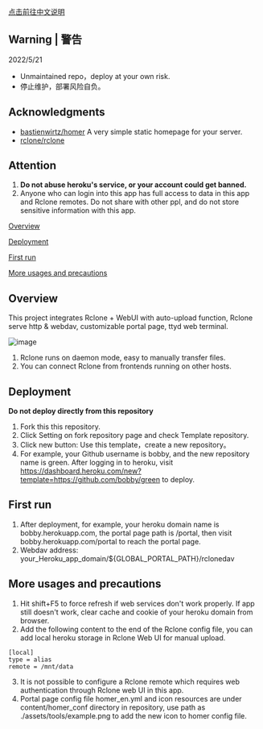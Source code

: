 [点击前往中文说明](https://github.com/wy580477/Rclone-Web-APP-on-Heroku/blob/main/README_chs.md)

## Warning | 警告
 2022/5/21
 - Unmaintained repo，deploy at your own risk.
 - 停止维护，部署风险自负。

## Acknowledgments

- [bastienwirtz/homer](https://github.com/bastienwirtz/homer)  A very simple static homepage for your server.
- [rclone/rclone](https://github.com/rclone/rclone)

## Attention

 1. **Do not abuse heroku's service, or your account could get banned.**
 2. Anyone who can login into this app has full access to data in this app and Rclone remotes. Do not share with other ppl, and do not store sensitive information with this app.

[Overview](#Overview)

[Deployment](#Deployment)

[First run](#first)  

[More usages and precautions](#more)  

## <a id="Overview"></a>Overview

This project integrates Rclone + WebUI with auto-upload function, Rclone serve http & webdav, customizable portal page, ttyd web terminal.

![image](https://user-images.githubusercontent.com/98247050/168762485-ef0e5a96-3267-40f5-a3d8-f1d3a9f056e1.png)

 1. Rclone runs on daemon mode, easy to manually transfer files.
 2. You can connect Rclone from frontends running on other hosts.

## <a id="Deployment"></a>Deployment

 **Do not deploy directly from this repository**  

 1. Fork this this repository.
 2. Click Setting on fork repository page and check Template repository.
 3. Click new button: Use this template，create a new repository。
 4. For example, your Github username is bobby, and the new repository name is green. After logging in to heroku, visit <https://dashboard.heroku.com/new?template=https://github.com/bobby/green> to deploy.

## <a id="first"></a>First run

 1. After deployment, for example, your heroku domain name is bobby.herokuapp.com, the portal page path is /portal, then visit bobby.herokuapp.com/portal to reach the portal page.
 2. Webdav address: your_Heroku_app_domain/${GLOBAL_PORTAL_PATH}/rclonedav

## <a id="more"></a>More usages and precautions

 1. Hit shift+F5 to force refresh if web services don't work properly. If app still doesn't work, clear cache and cookie of your heroku domain from browser.
 2. Add the following content to the end of the Rclone config file, you can add local heroku storage in Rclone Web UI for manual upload.

```
[local]
type = alias
remote = /mnt/data
```

 3. It is not possible to configure a Rclone remote which requires web authentication through Rclone web UI in this app.
 4. Portal page config file homer_en.yml and icon resources are under content/homer_conf directory in repository, use path as ./assets/tools/example.png to add the new icon to homer config file.
